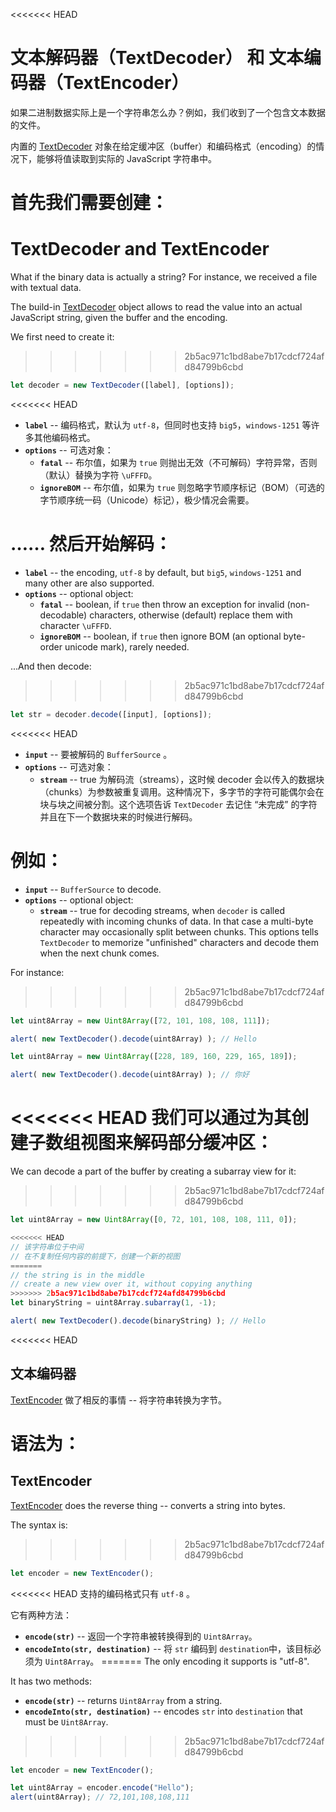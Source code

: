 <<<<<<< HEAD
# 文本解码器（TextDecoder） 和 文本编码器（TextEncoder）

如果二进制数据实际上是一个字符串怎么办？例如，我们收到了一个包含文本数据的文件。

内置的 [TextDecoder](https://encoding.spec.whatwg.org/#interface-textdecoder) 对象在给定缓冲区（buffer）和编码格式（encoding）的情况下，能够将值读取到实际的 JavaScript 字符串中。

首先我们需要创建：
=======
# TextDecoder and TextEncoder

What if the binary data is actually a string? For instance, we received a file with textual data.

The build-in [TextDecoder](https://encoding.spec.whatwg.org/#interface-textdecoder) object allows to read the value into an actual JavaScript string, given the buffer and the encoding.

We first need to create it:
>>>>>>> 2b5ac971c1bd8abe7b17cdcf724afd84799b6cbd
```js
let decoder = new TextDecoder([label], [options]);
```

<<<<<<< HEAD
- **`label`** -- 编码格式，默认为 `utf-8`，但同时也支持 `big5`，`windows-1251` 等许多其他编码格式。
- **`options`** -- 可选对象：
  - **`fatal`** -- 布尔值，如果为 `true` 则抛出无效（不可解码）字符异常，否则（默认）替换为字符 `\uFFFD`。
  - **`ignoreBOM`** -- 布尔值，如果为 `true` 则忽略字节顺序标记（BOM）（可选的字节顺序统一码（Unicode）标记），极少情况会需要。

…… 然后开始解码：
=======
- **`label`** -- the encoding, `utf-8` by default, but `big5`, `windows-1251` and many other are also supported.
- **`options`** -- optional object:
  - **`fatal`** -- boolean, if `true` then throw an exception for invalid (non-decodable) characters, otherwise (default) replace them with character `\uFFFD`.
  - **`ignoreBOM`** -- boolean, if `true` then ignore BOM (an optional byte-order unicode mark), rarely needed.

...And then decode:
>>>>>>> 2b5ac971c1bd8abe7b17cdcf724afd84799b6cbd

```js
let str = decoder.decode([input], [options]);
```

<<<<<<< HEAD
- **`input`** -- 要被解码的 `BufferSource` 。
- **`options`** -- 可选对象：
  - **`stream`** -- true 为解码流（streams），这时候 decoder 会以传入的数据块（chunks）为参数被重复调用。这种情况下，多字节的字符可能偶尔会在块与块之间被分割。这个选项告诉 `TextDecoder` 去记住 “未完成” 的字符并且在下一个数据块来的时候进行解码。

例如：
=======
- **`input`** -- `BufferSource` to decode.
- **`options`** -- optional object:
  - **`stream`** -- true for decoding streams, when `decoder` is called repeatedly with incoming chunks of data. In that case a multi-byte character may occasionally split between chunks. This options tells `TextDecoder` to memorize "unfinished" characters and decode them when the next chunk comes.

For instance:
>>>>>>> 2b5ac971c1bd8abe7b17cdcf724afd84799b6cbd

```js run
let uint8Array = new Uint8Array([72, 101, 108, 108, 111]);

alert( new TextDecoder().decode(uint8Array) ); // Hello
```


```js run
let uint8Array = new Uint8Array([228, 189, 160, 229, 165, 189]);

alert( new TextDecoder().decode(uint8Array) ); // 你好
```

<<<<<<< HEAD
我们可以通过为其创建子数组视图来解码部分缓冲区：
=======
We can decode a part of the buffer by creating a subarray view for it:
>>>>>>> 2b5ac971c1bd8abe7b17cdcf724afd84799b6cbd


```js run
let uint8Array = new Uint8Array([0, 72, 101, 108, 108, 111, 0]);

<<<<<<< HEAD
// 该字符串位于中间
// 在不复制任何内容的前提下，创建一个新的视图
=======
// the string is in the middle
// create a new view over it, without copying anything
>>>>>>> 2b5ac971c1bd8abe7b17cdcf724afd84799b6cbd
let binaryString = uint8Array.subarray(1, -1);

alert( new TextDecoder().decode(binaryString) ); // Hello
```

<<<<<<< HEAD
## 文本编码器

[TextEncoder](https://encoding.spec.whatwg.org/#interface-textencoder) 做了相反的事情 -- 将字符串转换为字节。

语法为：
=======
## TextEncoder

[TextEncoder](https://encoding.spec.whatwg.org/#interface-textencoder) does the reverse thing -- converts a string into bytes.

The syntax is:
>>>>>>> 2b5ac971c1bd8abe7b17cdcf724afd84799b6cbd

```js run
let encoder = new TextEncoder();
```

<<<<<<< HEAD
支持的编码格式只有 `utf-8` 。

它有两种方法：
- **`encode(str)`** -- 返回一个字符串被转换得到的 `Uint8Array`。
- **`encodeInto(str, destination)`** -- 将 `str` 编码到 `destination`中，该目标必须为 `Uint8Array`。
=======
The only encoding it supports is "utf-8".

It has two methods:
- **`encode(str)`** -- returns `Uint8Array` from a string.
- **`encodeInto(str, destination)`** -- encodes `str` into `destination` that must be `Uint8Array`.
>>>>>>> 2b5ac971c1bd8abe7b17cdcf724afd84799b6cbd

```js run
let encoder = new TextEncoder();

let uint8Array = encoder.encode("Hello");
alert(uint8Array); // 72,101,108,108,111
```
